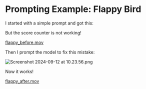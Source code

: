# Prompting Example: Flappy Bird

I started with a simple prompt and got this:

But the score counter is not working!

[flappy_before.mov](flappy_before.mov)

Then I prompt the model to fix this mistake:

![Screenshot 2024-09-12 at 10.23.56.png](Screenshot_2024-09-12_at_10.23.56.png)

Now it works!

[flappy_after.mov](flappy_after.mov)